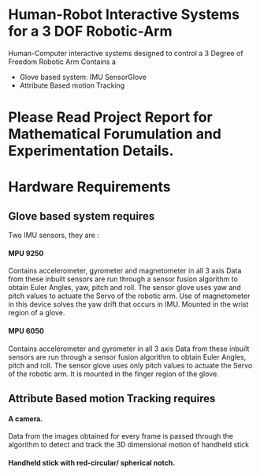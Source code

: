 # Human-Robot Interactive Systems for a 3 DOF Robotic-Arm
Human-Computer interactive systems designed to control a 3 Degree of Freedom Robotic Arm
Contains a 
- Glove based system: IMU SensorGlove
- Attribute Based motion Tracking

# Please Read Project Report for Mathematical Forumulation and Experimentation Details.

# Hardware Requirements


## Glove based system requires 
Two IMU sensors, they are :  
#### MPU 9250 
Contains accelerometer, gyrometer and magnetometer in all 3 axis 
Data from these inbuilt sensors are run through a sensor fusion algorithm to obtain Euler Angles, yaw, pitch and roll. The sensor glove uses yaw and pitch values to actuate the Servo of the robotic arm. Use of magnetometer in this device solves the yaw drift that occurs in IMU. Mounted in the wrist region of a glove.

#### MPU 6050 
Contains accelerometer and gyrometer  in all 3 axis 
Data from these inbuilt sensors are run through a sensor fusion algorithm to obtain Euler Angles, pitch and roll. The sensor glove uses only pitch values to actuate the Servo of the robotic arm. It is mounted in the finger region of the glove. 

## Attribute Based motion Tracking requires 
#### A camera.
Data from the images obtained for every frame is passed through the algorithm to detect and track the 3D dimensional motion of handheld stick 

#### Handheld stick with red-circular/ spherical notch. 

